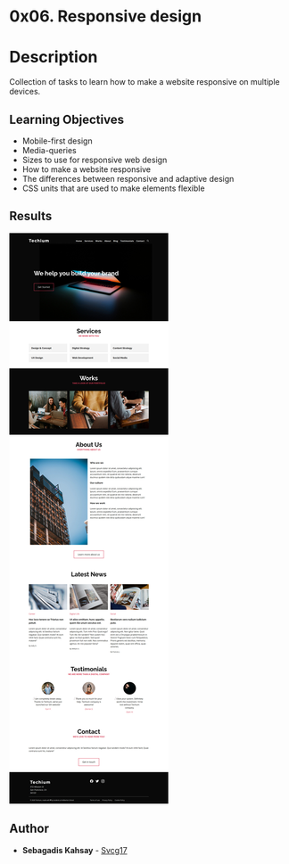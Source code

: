 # 0x06. Responsive design

# Description
Collection of tasks to learn how to make a website responsive on multiple devices.

## Learning Objectives
- Mobile-first design
- Media-queries
- Sizes to use for responsive web design
- How to make a website responsive
- The differences between responsive and adaptive design
- CSS units that are used to make elements flexible

## Results
![img](./images/screenshot.jpg)

## Author
* **Sebagadis Kahsay** - [Svcg17](https://github.com/sebagadisk)
